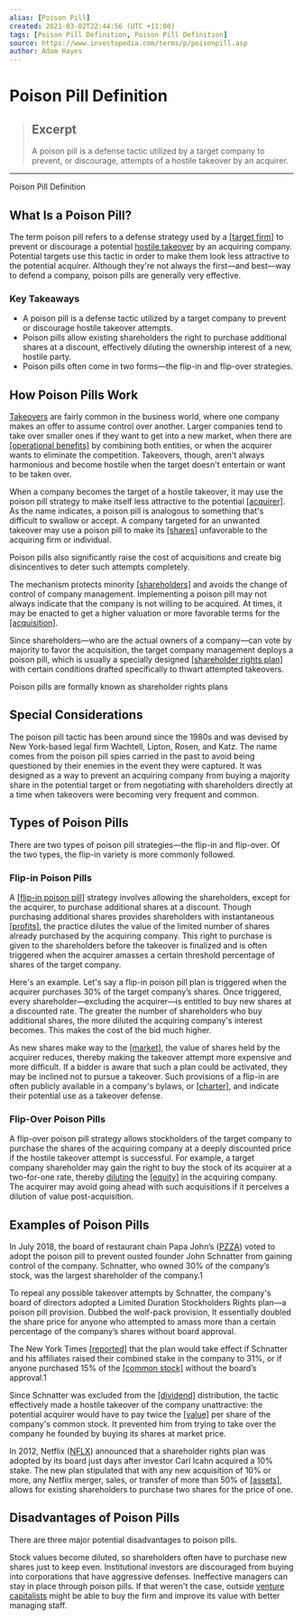 ```yaml
---
alias: [Poison Pill]
created: 2021-03-02T22:44:56 (UTC +11:00)
tags: [Poison Pill Definition, Poison Pill Definition]
source: https://www.investopedia.com/terms/p/poisonpill.asp
author: Adam Hayes
---
```


# Poison Pill Definition

> ## Excerpt
> A poison pill is a defense tactic utilized by a target company to prevent, or discourage, attempts of a hostile takeover by an acquirer.

---

Poison Pill Definition
## What Is a Poison Pill?

The term poison pill refers to a defense strategy used by a [[target firm]](https://www.investopedia.com/terms/t/targetfirm.asp) to prevent or discourage a potential [hostile takeover](https://www.investopedia.com/terms/h/hostiletakeover.asp) by an acquiring company. Potential targets use this tactic in order to make them look less attractive to the potential acquirer. Although they're not always the first—and best—way to defend a company, poison pills are generally very effective.

### Key Takeaways

-   A poison pill is a defense tactic utilized by a target company to prevent or discourage hostile takeover attempts.
-   Poison pills allow existing shareholders the right to purchase additional shares at a discount, effectively diluting the ownership interest of a new, hostile party. 
-   Poison pills often come in two forms—the flip-in and flip-over strategies.

## How Poison Pills Work

[Takeovers](https://www.investopedia.com/terms/t/takeover.asp) are fairly common in the business world, where one company makes an offer to assume control over another. Larger companies tend to take over smaller ones if they want to get into a new market, when there are [[operational benefits]](https://www.investopedia.com/terms/o/operationalefficiency.asp) by combining both entities, or when the acquirer wants to eliminate the competition. Takeovers, though, aren't always harmonious and become hostile when the target doesn't entertain or want to be taken over.

When a company becomes the target of a hostile takeover, it may use the poison pill strategy to make itself less attractive to the potential [[acquirer]](https://www.investopedia.com/terms/a/acquirer.asp). As the name indicates, a poison pill is analogous to something that's difficult to swallow or accept. A company targeted for an unwanted takeover may use a poison pill to make its [[shares]](https://www.investopedia.com/terms/s/shares.asp) unfavorable to the acquiring firm or individual.

Poison pills also significantly raise the cost of acquisitions and create big disincentives to deter such attempts completely.

The mechanism protects minority [[shareholders]](https://www.investopedia.com/terms/s/shareholder.asp) and avoids the change of control of company management. Implementing a poison pill may not always indicate that the company is not willing to be acquired. At times, it may be enacted to get a higher valuation or more favorable terms for the [[acquisition]](https://www.investopedia.com/terms/a/acquisition.asp).

Since shareholders—who are the actual owners of a company—can vote by majority to favor the acquisition, the target company management deploys a poison pill, which is usually a specially designed [[shareholder rights plan]](https://www.investopedia.com/ask/answers/042015/why-shareholder-rights-plan-called-poison-pill.asp) with certain conditions drafted specifically to thwart attempted takeovers.

Poison pills are formally known as shareholder rights plans

## Special Considerations

The poison pill tactic has been around since the 1980s and was devised by New York-based legal firm Wachtell, Lipton, Rosen, and Katz. The name comes from the poison pill spies carried in the past to avoid being questioned by their enemies in the event they were captured. It was designed as a way to prevent an acquiring company from buying a majority share in the potential target or from negotiating with shareholders directly at a time when takeovers were becoming very frequent and common.

## Types of Poison Pills

There are two types of poison pill strategies—the flip-in and flip-over. Of the two types, the flip-in variety is more commonly followed.

### Flip-in Poison Pills

A [[flip-in poison pill]](https://www.investopedia.com/terms/f/flip-in-poison-pill.asp) strategy involves allowing the shareholders, except for the acquirer, to purchase additional shares at a discount. Though purchasing additional shares provides shareholders with instantaneous [[profits]](https://www.investopedia.com/terms/p/profit.asp), the practice dilutes the value of the limited number of shares already purchased by the acquiring company. This right to purchase is given to the shareholders before the takeover is finalized and is often triggered when the acquirer amasses a certain threshold percentage of shares of the target company.

Here's an example. Let's say a flip-in poison pill plan is triggered when the acquirer purchases 30% of the target company’s shares. Once triggered, every shareholder—excluding the acquirer—is entitled to buy new shares at a discounted rate. The greater the number of shareholders who buy additional shares, the more diluted the acquiring company's interest becomes. This makes the cost of the bid much higher.

As new shares make way to the [[market]](https://www.investopedia.com/terms/m/market.asp), the value of shares held by the acquirer reduces, thereby making the takeover attempt more expensive and more difficult. If a bidder is aware that such a plan could be activated, they may be inclined not to pursue a takeover. Such provisions of a flip-in are often publicly available in a company's bylaws, or [[charter]](https://www.investopedia.com/terms/c/charter.asp), and indicate their potential use as a takeover defense.

### Flip-Over Poison Pills

A flip-over poison pill strategy allows stockholders of the target company to purchase the shares of the acquiring company at a deeply discounted price if the hostile takeover attempt is successful. For example, a target company shareholder may gain the right to buy the stock of its acquirer at a two-for-one rate, thereby [diluting](https://www.investopedia.com/terms/d/dilution.asp) the [[equity]](https://www.investopedia.com/terms/e/equity.asp) in the acquiring company. The acquirer may avoid going ahead with such acquisitions if it perceives a dilution of value post-acquisition.

## Examples of Poison Pills

In July 2018, the board of restaurant chain Papa John’s ([PZZA](https://www.investopedia.com/markets/quote?tvwidgetsymbol=pzza)) voted to adopt the poison pill to prevent ousted founder John Schnatter from gaining control of the company. Schnatter, who owned 30% of the company’s stock, was the largest shareholder of the company.1

To repeal any possible takeover attempts by Schnatter, the company's board of directors adopted a Limited Duration Stockholders Rights plan—a poison pill provision. Dubbed the wolf-pack provision, It essentially doubled the share price for anyone who attempted to amass more than a certain percentage of the company’s shares without board approval.

The New York Times [[reported]](https://www.nytimes.com/2018/07/23/business/papa-johns-john-schnatter-poison-pill.html) that the plan would take effect if Schnatter and his affiliates raised their combined stake in the company to 31%, or if anyone purchased 15% of the [[common stock]](https://www.investopedia.com/terms/c/commonstock.asp) without the board’s approval.1

Since Schnatter was excluded from the [[dividend]](https://www.investopedia.com/terms/d/dividend.asp) distribution, the tactic effectively made a hostile takeover of the company unattractive: the potential acquirer would have to pay twice the [[value]](https://www.investopedia.com/terms/v/value.asp) per share of the company's common stock. It prevented him from trying to take over the company he founded by buying its shares at market price.

In 2012, Netflix ([NFLX](https://www.investopedia.com/markets/quote?tvwidgetsymbol=nflx)) announced that a shareholder rights plan was adopted by its board just days after investor Carl Icahn acquired a 10% stake. The new plan stipulated that with any new acquisition of 10% or more, any Netflix merger, sales, or transfer of more than 50% of [[assets]](https://www.investopedia.com/terms/a/asset.asp), allows for existing shareholders to purchase two shares for the price of one.

## Disadvantages of Poison Pills

There are three major potential disadvantages to poison pills.

Stock values become diluted, so shareholders often have to purchase new shares just to keep even. Institutional investors are discouraged from buying into corporations that have aggressive defenses. Ineffective managers can stay in place through poison pills. If that weren't the case, outside [venture capitalists](https://www.investopedia.com/articles/financial-theory/11/how-venture-capitalists-make-investment-choices.asp?rp=i) might be able to buy the firm and improve its value with better managing staff.
